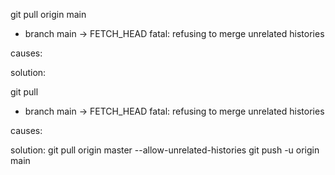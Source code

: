  git pull origin main
 * branch            main       -> FETCH_HEAD
fatal: refusing to merge unrelated histories

causes:

solution:

git pull

* branch main -> FETCH_HEAD fatal: refusing to merge unrelated histories

causes:


solution:
git pull origin master --allow-unrelated-histories
git push -u origin main

